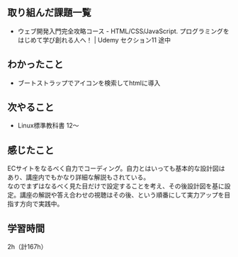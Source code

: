 ## 取り組んだ課題一覧
- ウェブ開発入門完全攻略コース - HTML/CSS/JavaScript. プログラミングをはじめて学び創れる人へ！ | Udemy セクション11 途中

## わかったこと
- ブートストラップでアイコンを検索してhtmlに導入

## 次やること
- Linux標準教科書 12～

## 感じたこと
ECサイトをなるべく自力でコーディング。自力とはいっても基本的な設計図はあり、講座内でもかなり詳細な解説もされている。  
なのでまずはなるべく見た目だけで設定することを考え、その後設計図を基に設定。講座の解説や答え合わせの視聴はその後、という順番にして実力アップを目指す方向で実践中。

## 学習時間
2h（計167h）
